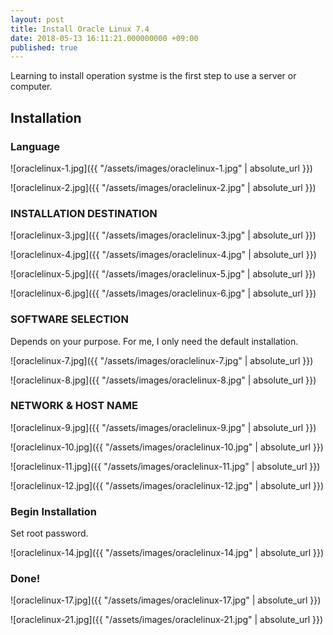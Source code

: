 ```yaml
---
layout: post
title: Install Oracle Linux 7.4
date: 2018-05-13 16:11:21.000000000 +09:00
published: true
---
```


Learning to install operation systme is the first step to use a server or computer. 

## Installation 

### Language

![oraclelinux-1.jpg]({{ "/assets/images/oraclelinux-1.jpg" | absolute_url }})

![oraclelinux-2.jpg]({{ "/assets/images/oraclelinux-2.jpg" | absolute_url }})

### INSTALLATION DESTINATION

![oraclelinux-3.jpg]({{ "/assets/images/oraclelinux-3.jpg" | absolute_url }})

![oraclelinux-4.jpg]({{ "/assets/images/oraclelinux-4.jpg" | absolute_url }})

![oraclelinux-5.jpg]({{ "/assets/images/oraclelinux-5.jpg" | absolute_url }})

![oraclelinux-6.jpg]({{ "/assets/images/oraclelinux-6.jpg" | absolute_url }})

### SOFTWARE SELECTION
Depends on your purpose. For me, I only need the default installation.

![oraclelinux-7.jpg]({{ "/assets/images/oraclelinux-7.jpg" | absolute_url }})

![oraclelinux-8.jpg]({{ "/assets/images/oraclelinux-8.jpg" | absolute_url }})

### NETWORK & HOST NAME

![oraclelinux-9.jpg]({{ "/assets/images/oraclelinux-9.jpg" | absolute_url }})

![oraclelinux-10.jpg]({{ "/assets/images/oraclelinux-10.jpg" | absolute_url }})

![oraclelinux-11.jpg]({{ "/assets/images/oraclelinux-11.jpg" | absolute_url }})

![oraclelinux-12.jpg]({{ "/assets/images/oraclelinux-12.jpg" | absolute_url }})

### Begin Installation 
Set root password.

![oraclelinux-14.jpg]({{ "/assets/images/oraclelinux-14.jpg" | absolute_url }})

### Done!

![oraclelinux-17.jpg]({{ "/assets/images/oraclelinux-17.jpg" | absolute_url }})

![oraclelinux-21.jpg]({{ "/assets/images/oraclelinux-21.jpg" | absolute_url }})
